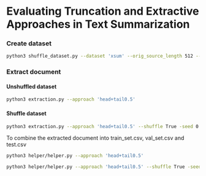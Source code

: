 # Evaluating Truncation and Extractive Approaches in Text Summarization

### Create dataset
```sh
python3 shuffle_dataset.py --dataset 'xsum' --orig_source_length 512 --max_target_length 36 --seed 0
```

### Extract document
#### Unshuffled dataset
```sh
python3 extraction.py --approach 'head+tail0.5'
```

#### Shuffle dataset
```sh
python3 extraction.py --approach 'head+tail0.5' --shuffle True -seed 0
```

To combine the extracted document into train_set.csv, val_set.csv and test.csv

```sh
python3 helper/helper.py --approach 'head+tail0.5'
```

```sh
python3 helper/helper.py --approach 'head+tail0.5' --shuffle True -seed 0
```